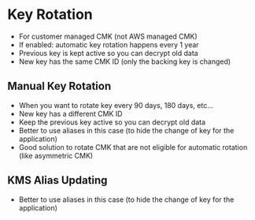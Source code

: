 # Key Rotation

* For customer managed CMK (not AWS managed CMK)
* If enabled: automatic key rotation happens every 1 year
* Previous key is kept active so you can decrypt old data
* New key has the same CMK ID (only the backing key is changed)

## Manual Key Rotation

* When you want to rotate key every 90 days, 180 days, etc...
* New key has a different CMK ID
* Keep the previous key active so you can decrypt old data
* Better to use aliases in this case (to hide the change of key for the application)
* Good solution to rotate CMK that are not eligible for automatic rotation (like asymmetric CMK)

## KMS Alias Updating

* Better to use aliases in this case (to hide the change of key for the application)
